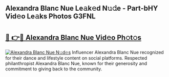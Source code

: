 ## Alexandra Blanc Nue Le𝚊k𝚎d N𝚞𝚍e - Part-bHY Vid𝚎o Le𝚊ks Photos G3FNL

# <h2><a href="http://fb392h2.evod.top/?m=Alexandra+Blanc+Nue">🔗 👉🔴 Alexandra Blanc Nue Vid𝚎o Ph𝚘t𝚘s</a></h2>

[![Alexandra Blanc Nue N𝚞d𝚎s](https://i.imgur.com/8V9OHl7.gif)](http://fb392h2.evod.top/?m=Alexandra+Blanc+Nue)
Influencer Alexandra Blanc Nue recognized for their dance and lifestyle content on social platforms. Respected philanthropist Alexandra Blanc Nue, known for their generosity and commitment to giving back to the community. 
